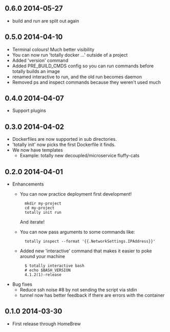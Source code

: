 0.6.0 2014-05-27
----------------
- build and run are split out again

0.5.0 2014-04-10
----------------
- Terminal colours! Much better visibility
- You can now run 'totally docker ...' outside of a project
- Added 'version' command
- Added PRE_BUILD_CMDS config so you can run commands before totally builds an image
- renamed interactive to run, and the old run becomes daemon
- Removed ps and inspect commands because they weren't used much

0.4.0 2014-04-07
----------------
- Support plugins

0.3.0 2014-04-02
----------------
- Dockerfiles are now supported in sub directories.
- 'totally init' now picks the first Dockerfile it finds.
- We now have templates
	- Example: totally new decoupled/microservice fluffy-cats

0.2.0 2014-04-01
----------------
- Enhancements
	- You can now practice deployment first development!

			mkdir my-project
			cd my-project
			totally init run

		And iterate!
	- You can now pass arguments to some commands like:

			totally inspect --format '{{.NetworkSettings.IPAddress}}'
	- Added new 'interactive' command that makes it easier to poke around your machine

			$ totally interactive bash
			# echo $BASH_VERSION
			4.1.2(1)-release
- Bug fixes
	- Reduce ssh noise #8 by not sending the script via stdin
	- tunnel now has better feedback if there are errors with the container

0.1.0 2014-03-30
----------------
- First release through HomeBrew
